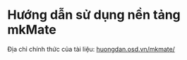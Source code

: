 # Hướng dẫn sử dụng nền tảng mkMate

Địa chỉ chính thức của tài liệu: [huongdan.osd.vn/mkmate/](https://huongdan.osd.vn/mkmate/)
